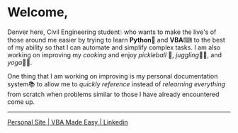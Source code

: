 # Welcome,

Denver here, Civil Engineering student💧 who wants to make the live's of those around me easier by trying to learn **Python**🐍 and **VBA**⌨ to the best of my ability so that I can automate and simplify complex tasks. I am also working on improving my *cooking* and enjoy *pickleball* 🎾, *juggling*🤹‍♂️, and *yoga*🧘‍♂️.

One thing that I am working on improving is my personal documentation system📚 to allow me to *quickly reference* instead of *relearning everything* from scratch when problems similar to those I have already encountered come up.

___
[Personal Site | ](https://denvernoell.com)
[VBA Made Easy | ](https://VBAMadeEasy.com/)
[Linkedin](https://www.linkedin.com/in/denver-noell-02840016b)
